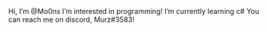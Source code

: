 Hi, I’m @Mo0ns
I’m interested in programming!
I’m currently learning c#
You can reach me on discord, Murz#3583!
